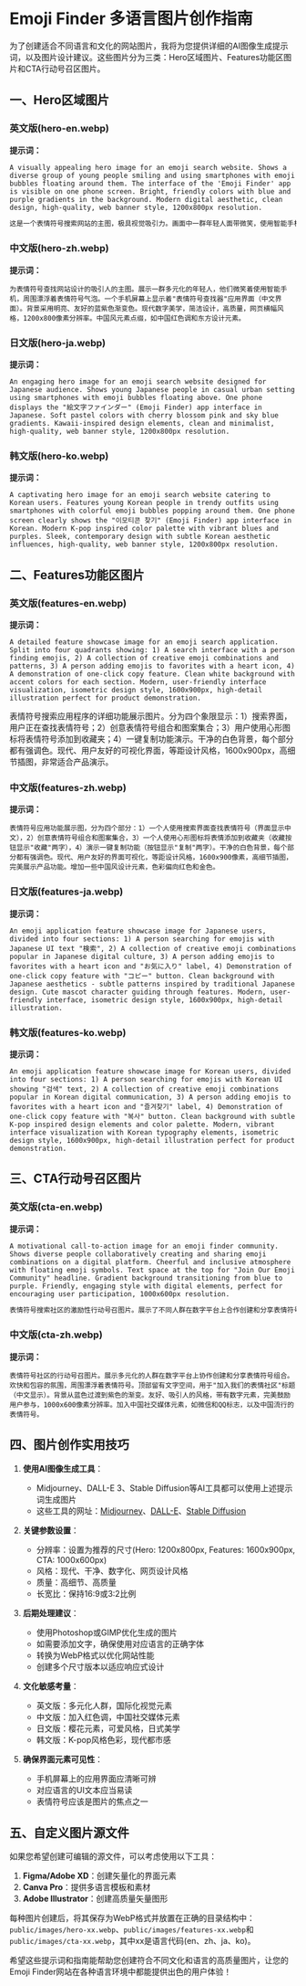 # Emoji Finder 多语言图片创作指南

为了创建适合不同语言和文化的网站图片，我将为您提供详细的AI图像生成提示词，以及图片设计建议。这些图片分为三类：Hero区域图片、Features功能区图片和CTA行动号召区图片。

## 一、Hero区域图片

### 英文版(hero-en.webp)

**提示词：**
```
A visually appealing hero image for an emoji search website. Shows a diverse group of young people smiling and using smartphones with emoji bubbles floating around them. The interface of the 'Emoji Finder' app is visible on one phone screen. Bright, friendly colors with blue and purple gradients in the background. Modern digital aesthetic, clean design, high-quality, web banner style, 1200x800px resolution.
```

``` bash
这是一个表情符号搜索网站的主图，极具视觉吸引力。画面中一群年轻人面带微笑，使用智能手机，周围漂浮着 emoji 气泡。在一个手机屏幕上可以看到 "Emoji Finder "应用程序的界面。明亮、友好的色彩，背景为蓝色和紫色渐变。现代数字美学、简洁设计、高品质、网络横幅风格，分辨率为 1200x800px。
```

### 中文版(hero-zh.webp)

**提示词：**
```
为表情符号查找网站设计的吸引人的主图。展示一群多元化的年轻人，他们微笑着使用智能手机，周围漂浮着表情符号气泡。一个手机屏幕上显示着"表情符号查找器"应用界面（中文界面）。背景采用明亮、友好的蓝紫色渐变色。现代数字美学，简洁设计，高质量，网页横幅风格，1200x800像素分辨率。中国风元素点缀，如中国红色调和东方设计元素。
```

### 日文版(hero-ja.webp)

**提示词：**
```
An engaging hero image for an emoji search website designed for Japanese audience. Shows young Japanese people in casual urban setting using smartphones with emoji bubbles floating above. One phone displays the "絵文字ファインダー" (Emoji Finder) app interface in Japanese. Soft pastel colors with cherry blossom pink and sky blue gradients. Kawaii-inspired design elements, clean and minimalist, high-quality, web banner style, 1200x800px resolution.
```

### 韩文版(hero-ko.webp)

**提示词：**
```
A captivating hero image for an emoji search website catering to Korean users. Features young Korean people in trendy outfits using smartphones with colorful emoji bubbles popping around them. One phone screen clearly shows the "이모티콘 찾기" (Emoji Finder) app interface in Korean. Modern K-pop inspired color palette with vibrant blues and purples. Sleek, contemporary design with subtle Korean aesthetic influences, high-quality, web banner style, 1200x800px resolution.
```

## 二、Features功能区图片

### 英文版(features-en.webp)

**提示词：**
```
A detailed feature showcase image for an emoji search application. Split into four quadrants showing: 1) A search interface with a person finding emojis, 2) A collection of creative emoji combinations and patterns, 3) A person adding emojis to favorites with a heart icon, 4) A demonstration of one-click copy feature. Clean white background with accent colors for each section. Modern, user-friendly interface visualization, isometric design style, 1600x900px, high-detail illustration perfect for product demonstration.
```

表情符号搜索应用程序的详细功能展示图片。分为四个象限显示：1）搜索界面，用户正在查找表情符号；2）创意表情符号组合和图案集合；3）用户使用心形图标将表情符号添加到收藏夹；4）一键复制功能演示。干净的白色背景，每个部分都有强调色。现代、用户友好的可视化界面，等距设计风格，1600x900px，高细节插图，非常适合产品演示。

### 中文版(features-zh.webp)

**提示词：**
```
表情符号应用功能展示图，分为四个部分：1）一个人使用搜索界面查找表情符号（界面显示中文），2）创意表情符号组合和图案集合，3）一个人使用心形图标将表情添加到收藏夹（收藏按钮显示"收藏"两字），4）演示一键复制功能（按钮显示"复制"两字）。干净的白色背景，每个部分都有强调色。现代、用户友好的界面可视化，等距设计风格，1600x900像素，高细节插图，完美展示产品功能。增加一些中国风设计元素，色彩偏向红色和金色。
```

### 日文版(features-ja.webp)

**提示词：**
```
An emoji application feature showcase image for Japanese users, divided into four sections: 1) A person searching for emojis with Japanese UI text "検索", 2) A collection of creative emoji combinations popular in Japanese digital culture, 3) A person adding emojis to favorites with a heart icon and "お気に入り" label, 4) Demonstration of one-click copy feature with "コピー" button. Clean background with Japanese aesthetics - subtle patterns inspired by traditional Japanese design. Cute mascot character guiding through features. Modern, user-friendly interface, isometric design style, 1600x900px, high-detail illustration.
```

### 韩文版(features-ko.webp)

**提示词：**
```
An emoji application feature showcase image for Korean users, divided into four sections: 1) A person searching for emojis with Korean UI showing "검색" text, 2) A collection of creative emoji combinations popular in Korean digital communication, 3) A person adding emojis to favorites with a heart icon and "즐겨찾기" label, 4) Demonstration of one-click copy feature with "복사" button. Clean background with subtle K-pop inspired design elements and color palette. Modern, vibrant interface visualization with Korean typography elements, isometric design style, 1600x900px, high-detail illustration perfect for product demonstration.
```

## 三、CTA行动号召区图片

### 英文版(cta-en.webp)

**提示词：**
```
A motivational call-to-action image for an emoji finder community. Shows diverse people collaboratively creating and sharing emoji combinations on a digital platform. Cheerful and inclusive atmosphere with floating emoji symbols. Text space at the top for "Join Our Emoji Community" headline. Gradient background transitioning from blue to purple. Friendly, engaging style with digital elements, perfect for encouraging user participation, 1000x600px resolution.
```

``` bash
表情符号搜索社区的激励性行动号召图片。展示了不同人群在数字平台上合作创建和分享表情符号组合的场景。浮动的表情符号营造出欢快、包容的氛围。顶部的文本空间用于显示 "Join Our Emoji Community"标题。从蓝色过渡到紫色的渐变背景。带有数字元素的友好、吸引人的风格，非常适合鼓励用户参与，分辨率为 1000x600px。
```

### 中文版(cta-zh.webp)

**提示词：**
```
表情符号社区的行动号召图片。展示多元化的人群在数字平台上协作创建和分享表情符号组合。欢快和包容的氛围，周围漂浮着表情符号。顶部留有文字空间，用于"加入我们的表情社区"标题（中文显示）。背景从蓝色过渡到紫色的渐变。友好、吸引人的风格，带有数字元素，完美鼓励用户参与，1000x600像素分辨率。加入中国社交媒体元素，如微信和QQ标志，以及中国流行的表情符号。
```

## 四、图片创作实用技巧

1. **使用AI图像生成工具**：
   - Midjourney、DALL-E 3、Stable Diffusion等AI工具都可以使用上述提示词生成图片
   - 这些工具的网址：[Midjourney](https://www.midjourney.com/)、[DALL-E](https://openai.com/dall-e-3)、[Stable Diffusion](https://stability.ai/)

2. **关键参数设置**：
   - 分辨率：设置为推荐的尺寸(Hero: 1200x800px, Features: 1600x900px, CTA: 1000x600px)
   - 风格：现代、干净、数字化、网页设计风格
   - 质量：高细节、高质量
   - 长宽比：保持16:9或3:2比例

3. **后期处理建议**：
   - 使用Photoshop或GIMP优化生成的图片
   - 如需要添加文字，确保使用对应语言的正确字体
   - 转换为WebP格式以优化网站性能
   - 创建多个尺寸版本以适应响应式设计

4. **文化敏感考量**：
   - 英文版：多元化人群，国际化视觉元素
   - 中文版：加入红色调，中国社交媒体元素
   - 日文版：樱花元素，可爱风格，日式美学
   - 韩文版：K-pop风格色彩，现代都市感

5. **确保界面元素可见性**：
   - 手机屏幕上的应用界面应清晰可辨
   - 对应语言的UI文本应当易读
   - 表情符号应该是图片的焦点之一

## 五、自定义图片源文件

如果您希望创建可编辑的源文件，可以考虑使用以下工具：

1. **Figma/Adobe XD**：创建矢量化的界面元素
2. **Canva Pro**：提供多语言模板和素材
3. **Adobe Illustrator**：创建高质量矢量图形

每种图片创建后，将其保存为WebP格式并放置在正确的目录结构中：`public/images/hero-xx.webp`、`public/images/features-xx.webp`和`public/images/cta-xx.webp`，其中xx是语言代码(en、zh、ja、ko)。

希望这些提示词和指南能帮助您创建符合不同文化和语言的高质量图片，让您的Emoji Finder网站在各种语言环境中都能提供出色的用户体验！
